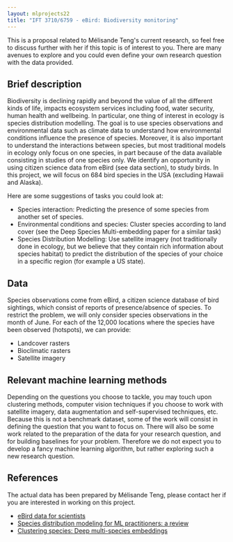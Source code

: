 ```yaml
---
layout: mlprojects22
title: "IFT 3710/6759 - eBird: Biodiversity monitoring"
---
```


This is a proposal related to Mélisande Teng's current research, so feel free to discuss further with her if this topic is of interest to you. There are many avenues to explore and you could even define your own research question with the data provided.

## Brief description 

Biodiversity is declining rapidly and beyond the value of all the different kinds of life, impacts ecosystem services including food, water security, human health and wellbeing.  In particular, one thing of interest in ecology is species distribution modelling. The goal is to use species observations and environmental data such as climate data to understand how environmental conditions influence the presence of species. Moreover, it is also important to understand the interactions between species, but most traditional models in ecology only focus on one species, in part because of the data available consisting in studies of one species only. We identify an opportunity in using citizen science data from eBird (see data section), to study birds. In this project, we will focus on 684 bird species in the USA (excluding Hawaii and Alaska). 

Here are some suggestions of tasks you could look at: 
* Species interaction: Predicting the presence of some species from another set of species. 
* Environmental conditions and species: Cluster species according to land cover (see the Deep Species Multi-embedding paper for a similar task)
* Species Distribution Modelling: Use satellite imagery (not traditionally done in ecology, but we believe that they contain rich information about species habitat) to predict the distribution of the species of your choice in a specific region (for example a US state). 

## Data

Species observations come from eBird, a citizen science database of bird sightings, which consist of reports of presence/absence of species. To restrict the problem, we will only consider species observations in the month of June. For each of the 12,000 locations where the species have been observed (hotspots), we can provide: 

* Landcover rasters
* Bioclimatic rasters
* Satellite imagery 

## Relevant machine learning methods

Depending on the questions you choose to tackle, you may touch upon clustering methods, computer vision techniques if you choose to work with satellite imagery, data augmentation and self-supervised techniques, etc. Because this is not a benchmark dataset, some of the work will consist in defining the question that you want to focus on. There will also be some work related to the preparation of the data for your research question, and for building baselines for your problem. Therefore we do not expect you to develop a fancy machine learning algorithm, but rather exploring such a new research question.

## References

The actual data has been prepared by Mélisande Teng, please contact her if you are interested in working on this project. 

* [eBird data for scientists](https://ebird.org/science)
* [Species distribution modeling for ML practitioners: a review](https://dl.acm.org/doi/pdf/10.1145/3460112.3471966)
* [Clustering species: Deep multi-species embeddings](https://arxiv.org/pdf/1609.09353.pdf)
